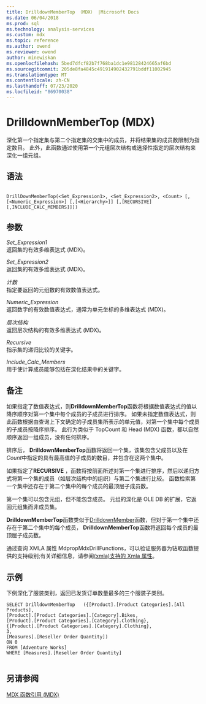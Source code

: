 ```yaml
---
title: DrilldownMemberTop （MDX） |Microsoft Docs
ms.date: 06/04/2018
ms.prod: sql
ms.technology: analysis-services
ms.custom: mdx
ms.topic: reference
ms.author: owend
ms.reviewer: owend
author: minewiskan
ms.openlocfilehash: 5bed7dfcf82b7f768ba1dc1e98128424665af6bd
ms.sourcegitcommit: 205de8fa4845c491914902432791bddf11002945
ms.translationtype: MT
ms.contentlocale: zh-CN
ms.lasthandoff: 07/23/2020
ms.locfileid: "86970038"
---
```

# <a name="drilldownmembertop-mdx"></a>DrilldownMemberTop (MDX)


  深化第一个指定集与第二个指定集的交集中的成员，并将结果集的成员数限制为指定数目。 此外，此函数通过使用第一个元组层次结构或选择性指定的层次结构来深化一组元组。  
  
## <a name="syntax"></a>语法  
  
```  
  
DrillDownMemberTop(<Set_Expression1>, <Set_Expression2>, <Count> [,[<Numeric_Expression>] [,[<Hierarchy>]] [,[RECURSIVE][,INCLUDE_CALC_MEMBERS]]])  
```  
  
## <a name="arguments"></a>参数  
 *Set_Expression1*  
 返回集的有效多维表达式 (MDX)。  
  
 *Set_Expression2*  
 返回集的有效多维表达式 (MDX)。  
  
 *计数*  
 指定要返回的元组数的有效数值表达式。  
  
 *Numeric_Expression*  
 返回数字的有效数值表达式，通常为单元坐标的多维表达式 (MDX)。  
  
 *层次结构*  
 返回层次结构的有效多维表达式 (MDX)。  
  
 *Recursive*  
 指示集的递归比较的关键字。  
  
 *Include_Calc_Members*  
 用于使计算成员能够包括在深化结果中的关键字。  
  
## <a name="remarks"></a>备注  
 如果指定了数值表达式，则**DrilldownMemberTop**函数将根据数值表达式的值以降序顺序对第一个集中每个成员的子成员进行排序。 如果未指定数值表达式，则此函数根据由查询上下文确定的子成员集所表示的单元值，对第一个集中每个成员的子成员按降序排序。 此行为类似于 TopCount 和 Head (MDX) 函数，都以自然顺序返回一组成员，没有任何排序。  
  
 排序后， **DrilldownMemberTop**函数将返回一个集，该集包含父成员以及在*Count*中指定的具有最高值的子成员的数目，并包含在这两个集中。  
  
 如果指定了**RECURSIVE** ，函数将按前面所述对第一个集进行排序，然后以递归方式将第一个集的成员（如层次结构中的组织）与第二个集进行比较。 函数检索第一个集中还存在于第二个集中的每个成员的最顶层子成员数。  
  
 第一个集可以包含元组，但不能包含成员。 元组的深化是 OLE DB 的扩展，它返回元组集而非成员集。  
  
 **DrilldownMemberTop**函数类似于[DrilldownMember](../mdx/drilldownmember-mdx.md)函数，但对于第一个集中还存在于第二个集中的每个成员， **DrilldownMemberTop**函数将返回每个成员的最顶层子成员数。  
  
 通过查询 XMLA 属性 MdpropMdxDrillFunctions，可以验证服务器为钻取函数提供的支持级别;有关详细信息，请参阅[&#40;xmla&#41;支持的 Xmla 属性](https://docs.microsoft.com/analysis-services/xmla/xml-elements-properties/propertylist-element-supported-xmla-properties)。  
  
## <a name="example"></a>示例  
 下例深化了服装类别，返回已发货订单数量最多的三个服装子类别。  
  
```  
SELECT DrilldownMemberTop   ({[Product].[Product Categories].[All Products],        
[Product].[Product Categories].[Category].Bikes,        
[Product].[Product Categories].[Category].Clothing},     
{[Product].[Product Categories].[Category].Clothing},     
3,     
[Measures].[Reseller Order Quantity])     
ON 0     
FROM [Adventure Works]     
WHERE [Measures].[Reseller Order Quantity]  
  
```  
  
## <a name="see-also"></a>另请参阅  
 [MDX 函数引用 (MDX)](../mdx/mdx-function-reference-mdx.md)  
  
  
